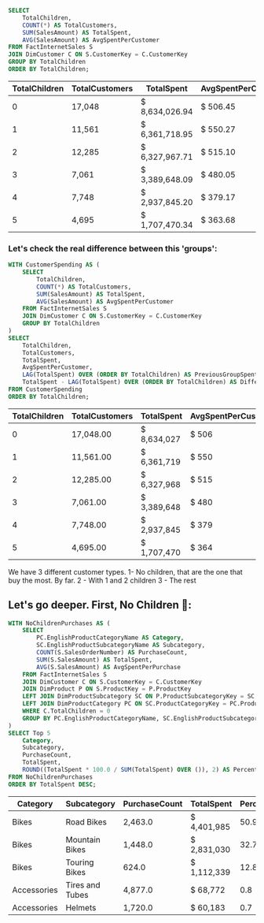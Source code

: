 
```sql
SELECT 
    TotalChildren,
    COUNT(*) AS TotalCustomers,
    SUM(SalesAmount) AS TotalSpent,
    AVG(SalesAmount) AS AvgSpentPerCustomer
FROM FactInternetSales S
JOIN DimCustomer C ON S.CustomerKey = C.CustomerKey
GROUP BY TotalChildren
ORDER BY TotalChildren;
```
| TotalChildren | TotalCustomers                                     | TotalSpent           | AvgSpentPerCustomer    |
|---------------|----------------------------------------------------|----------------------|------------------------|
| 0             |                                           17,048   |  $     8,634,026.94  |  $             506.45  |
| 1             |                                           11,561   |  $     6,361,718.95  |  $             550.27  |
| 2             |                                           12,285   |  $     6,327,967.71  |  $             515.10  |
| 3             |                                             7,061  |  $     3,389,648.09  |  $             480.05  |
| 4             |                                             7,748  |  $     2,937,845.20  |  $             379.17  |
| 5             |                                             4,695  |  $     1,707,470.34  |  $             363.68  |


### Let's check the real difference between this 'groups':

```sql
WITH CustomerSpending AS (
    SELECT 
        TotalChildren,
        COUNT(*) AS TotalCustomers,
        SUM(SalesAmount) AS TotalSpent,
        AVG(SalesAmount) AS AvgSpentPerCustomer
    FROM FactInternetSales S
    JOIN DimCustomer C ON S.CustomerKey = C.CustomerKey
    GROUP BY TotalChildren
)
SELECT 
    TotalChildren,
    TotalCustomers,
    TotalSpent,
    AvgSpentPerCustomer,
    LAG(TotalSpent) OVER (ORDER BY TotalChildren) AS PreviousGroupSpent,
    TotalSpent - LAG(TotalSpent) OVER (ORDER BY TotalChildren) AS DifferenceFromPrevious
FROM CustomerSpending
ORDER BY TotalChildren;
```

| TotalChildren | TotalCustomers                                   | TotalSpent             | AvgSpentPerCustomer      | PreviousGroupSpent | DifferenceFromPrevious |
|---------------|--------------------------------------------------|------------------------|--------------------------|--------------------|------------------------|
| 0             |                                    17,048.00     |  $          8,634,027  |  $                  506  |  NULL              |  NULL                  |
| 1             |                                    11,561.00     |  $          6,361,719  |  $                  550  |  $      8,634,027  |  $      (2,272,308)    |
| 2             |                                    12,285.00     |  $          6,327,968  |  $                  515  |  $      6,361,719  |  $           (33,751)  |
| 3             |                                      7,061.00    |  $          3,389,648  |  $                  480  |  $      6,327,968  |  $      (2,938,320)    |
| 4             |                                      7,748.00    |  $          2,937,845  |  $                  379  |  $      3,389,648  |  $         (451,803)   |
| 5             |                                      4,695.00    |  $          1,707,470  |  $                  364  |  $      2,937,845  |  $      (1,230,375)    |

We have 3 different customer types. 1- No children, that are the one that buy the most. By far. 2 - With 1 and 2 children 3 - The rest

## Let's go deeper. First, No Children 👶: 

```sql
WITH NoChildrenPurchases AS (
    SELECT 
        PC.EnglishProductCategoryName AS Category,  
        SC.EnglishProductSubcategoryName AS Subcategory,  
        COUNT(S.SalesOrderNumber) AS PurchaseCount,  
        SUM(S.SalesAmount) AS TotalSpent,  
        AVG(S.SalesAmount) AS AvgSpentPerPurchase  
    FROM FactInternetSales S  
    JOIN DimCustomer C ON S.CustomerKey = C.CustomerKey  
    JOIN DimProduct P ON S.ProductKey = P.ProductKey  
    LEFT JOIN DimProductSubcategory SC ON P.ProductSubcategoryKey = SC.ProductSubcategoryKey  
    LEFT JOIN DimProductCategory PC ON SC.ProductCategoryKey = PC.ProductCategoryKey  
    WHERE C.TotalChildren = 0   
    GROUP BY PC.EnglishProductCategoryName, SC.EnglishProductSubcategoryName  
)
SELECT Top 5 
    Category,  
    Subcategory,  
    PurchaseCount,  
    TotalSpent,  
    ROUND((TotalSpent * 100.0 / SUM(TotalSpent) OVER ()), 2) AS PercentageOfTotalSales  
FROM NoChildrenPurchases  
ORDER BY TotalSpent DESC;
```

| Category    | Subcategory     | PurchaseCount            | TotalSpent           | PercentageOfTotalSales |
|-------------|-----------------|--------------------------|----------------------|------------------------|
| Bikes       | Road Bikes      |                2,463.0   |  $      4,401,985    | 50.98                  |
| Bikes       | Mountain Bikes  |                1,448.0   |  $      2,831,030    | 32.79                  |
| Bikes       | Touring Bikes   |                   624.0  |  $      1,112,339    | 12.88                  |
| Accessories | Tires and Tubes |                4,877.0   |  $           68,772  | 0.8                    |
| Accessories | Helmets         |                1,720.0   |  $           60,183  | 0.7                    |
